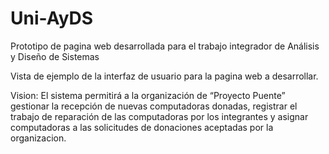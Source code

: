 # Uni-AyDS
Prototipo de pagina web desarrollada para el trabajo integrador de Análisis y Diseño de Sistemas

Vista de ejemplo de la interfaz de usuario para la pagina web a desarrollar.

Vision:
El sistema permitirá a la organización de “Proyecto Puente” gestionar la recepción de nuevas computadoras donadas, registrar el trabajo de reparación de las computadoras por los integrantes y asignar computadoras a las solicitudes de donaciones aceptadas por la organizacion.
